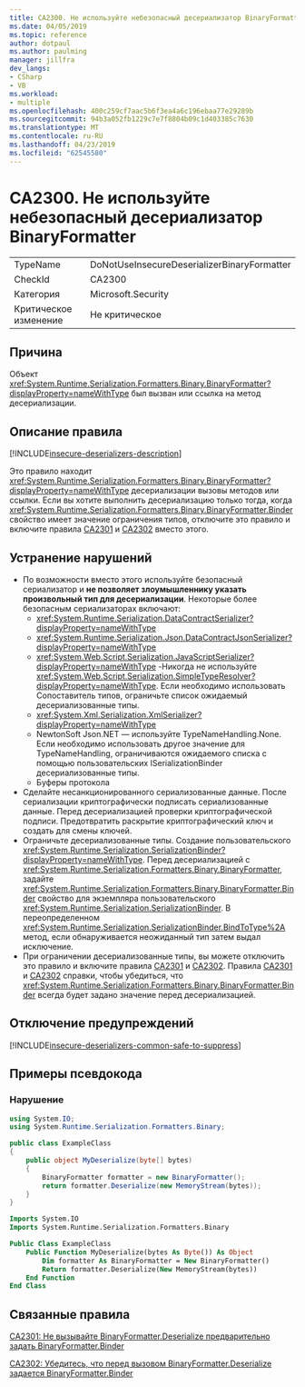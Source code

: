 ```yaml
---
title: CA2300. Не используйте небезопасный десериализатор BinaryFormatter
ms.date: 04/05/2019
ms.topic: reference
author: dotpaul
ms.author: paulming
manager: jillfra
dev_langs:
- CSharp
- VB
ms.workload:
- multiple
ms.openlocfilehash: 400c259cf7aac5b6f3ea4a6c196ebaa77e29289b
ms.sourcegitcommit: 94b3a052fb1229c7e7f8804b09c1d403385c7630
ms.translationtype: MT
ms.contentlocale: ru-RU
ms.lasthandoff: 04/23/2019
ms.locfileid: "62545580"
---
```

# <a name="ca2300-do-not-use-insecure-deserializer-binaryformatter"></a>CA2300. Не используйте небезопасный десериализатор BinaryFormatter

|||
|-|-|
|TypeName|DoNotUseInsecureDeserializerBinaryFormatter|
|CheckId|CA2300|
|Категория|Microsoft.Security|
|Критическое изменение|Не критическое|

## <a name="cause"></a>Причина

Объект <xref:System.Runtime.Serialization.Formatters.Binary.BinaryFormatter?displayProperty=nameWithType> был вызван или ссылка на метод десериализации.

## <a name="rule-description"></a>Описание правила

[!INCLUDE[insecure-deserializers-description](includes/insecure-deserializers-description-md.md)]

Это правило находит <xref:System.Runtime.Serialization.Formatters.Binary.BinaryFormatter?displayProperty=nameWithType> десериализации вызовы методов или ссылки. Если вы хотите выполнить десериализацию только тогда, когда <xref:System.Runtime.Serialization.Formatters.Binary.BinaryFormatter.Binder> свойство имеет значение ограничения типов, отключите это правило и включите правила [CA2301](ca2301-do-not-call-binaryformatter-deserialize-without-first-setting-binaryformatter-binder.md) и [CA2302](ca2302-ensure-binaryformatter-binder-is-set-before-calling-binaryformatter-deserialize.md) вместо этого.

## <a name="how-to-fix-violations"></a>Устранение нарушений

- По возможности вместо этого используйте безопасный сериализатор и **не позволяет злоумышленнику указать произвольный тип для десериализации**. Некоторые более безопасным сериализаторах включают:
  - <xref:System.Runtime.Serialization.DataContractSerializer?displayProperty=nameWithType>
  - <xref:System.Runtime.Serialization.Json.DataContractJsonSerializer?displayProperty=nameWithType>
  - <xref:System.Web.Script.Serialization.JavaScriptSerializer?displayProperty=nameWithType> -Никогда не используйте <xref:System.Web.Script.Serialization.SimpleTypeResolver?displayProperty=nameWithType>. Если необходимо использовать Сопоставитель типов, ограничьте список ожидаемый десериализованные типы.
  - <xref:System.Xml.Serialization.XmlSerializer?displayProperty=nameWithType>
  - NewtonSoft Json.NET — используйте TypeNameHandling.None. Если необходимо использовать другое значение для TypeNameHandling, ограничиваются ожидаемого списка с помощью пользовательских ISerializationBinder десериализованные типы.
  - Буферы протокола
- Сделайте несанкционированного сериализованные данные. После сериализации криптографически подписать сериализованные данные. Перед десериализацией проверки криптографической подписи. Предотвратить раскрытие криптографический ключ и создать для смены ключей.
- Ограничьте десериализованные типы. Создание пользовательского <xref:System.Runtime.Serialization.SerializationBinder?displayProperty=nameWithType>. Перед десериализацией с <xref:System.Runtime.Serialization.Formatters.Binary.BinaryFormatter>, задайте <xref:System.Runtime.Serialization.Formatters.Binary.BinaryFormatter.Binder> свойство для экземпляра пользовательского <xref:System.Runtime.Serialization.SerializationBinder>. В переопределенном <xref:System.Runtime.Serialization.SerializationBinder.BindToType%2A> метод, если обнаруживается неожиданный тип затем выдал исключение.
- При ограничении десериализованные типы, вы можете отключить это правило и включите правила [CA2301](ca2301-do-not-call-binaryformatter-deserialize-without-first-setting-binaryformatter-binder.md) и [CA2302](ca2302-ensure-binaryformatter-binder-is-set-before-calling-binaryformatter-deserialize.md). Правила [CA2301](ca2301-do-not-call-binaryformatter-deserialize-without-first-setting-binaryformatter-binder.md) и [CA2302](ca2302-ensure-binaryformatter-binder-is-set-before-calling-binaryformatter-deserialize.md) справки, чтобы убедиться, что <xref:System.Runtime.Serialization.Formatters.Binary.BinaryFormatter.Binder> всегда будет задано значение перед десериализацией.

## <a name="when-to-suppress-warnings"></a>Отключение предупреждений

[!INCLUDE[insecure-deserializers-common-safe-to-suppress](includes/insecure-deserializers-common-safe-to-suppress-md.md)]

## <a name="pseudo-code-examples"></a>Примеры псевдокода

### <a name="violation"></a>Нарушение

```csharp
using System.IO;
using System.Runtime.Serialization.Formatters.Binary;

public class ExampleClass
{
    public object MyDeserialize(byte[] bytes)
    {
        BinaryFormatter formatter = new BinaryFormatter();
        return formatter.Deserialize(new MemoryStream(bytes));
    }
}
```

```vb
Imports System.IO
Imports System.Runtime.Serialization.Formatters.Binary

Public Class ExampleClass
    Public Function MyDeserialize(bytes As Byte()) As Object
        Dim formatter As BinaryFormatter = New BinaryFormatter()
        Return formatter.Deserialize(New MemoryStream(bytes))
    End Function
End Class
```

## <a name="related-rules"></a>Связанные правила

[CA2301: Не вызывайте BinaryFormatter.Deserialize предварительно задать BinaryFormatter.Binder](ca2301-do-not-call-binaryformatter-deserialize-without-first-setting-binaryformatter-binder.md)

[CA2302: Убедитесь, что перед вызовом BinaryFormatter.Deserialize задается BinaryFormatter.Binder](ca2302-ensure-binaryformatter-binder-is-set-before-calling-binaryformatter-deserialize.md)